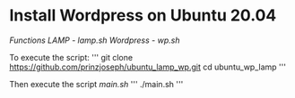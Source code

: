 # Install Wordpress on Ubuntu 20.04

*Functions*
*LAMP - lamp.sh*
*Wordpress - wp.sh*

To execute the script:
'''
git clone https://github.com/prinzjoseph/ubuntu_lamp_wp.git
cd ubuntu_wp_lamp
'''

Then execute the script *main.sh*
'''
./main.sh
'''
